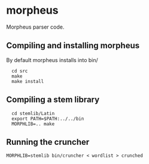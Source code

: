 morpheus
========

Morpheus parser code.

Compiling and installing morpheus
---------------------------------

By default morpheus installs into bin/
```
  cd src
  make
  make install
```
Compiling a stem library
------------------------
```
  cd stemlib/Latin
  export PATH=$PATH:../../bin
  MORPHLIB=.. make
```
Running the cruncher
--------------------
```
MORPHLIB=stemlib bin/cruncher < wordlist > crunched
```

